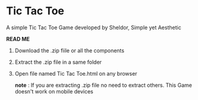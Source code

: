 # Tic Tac Toe
A simple Tic Tac Toe Game developed by Sheldor, Simple yet Aesthetic



**READ ME**
  1. Download the .zip fiile or all the components
  2. Extract the .zip file in a same folder
  3. Open file named Tic Tac Toe.html on any browser

     **note** : If you are extracting .zip file no need to extract others.
     This Game doesn't work on mobile devices
